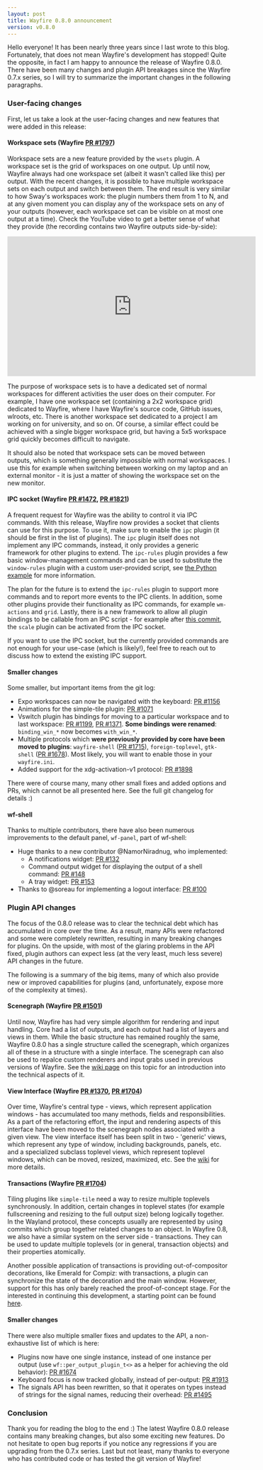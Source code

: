 ```yaml
---
layout: post
title: Wayfire 0.8.0 announcement
version: v0.8.0
---
```


Hello everyone! It has been nearly three years since I last wrote to this blog. Fortunately, that does not mean Wayfire's development has stopped! Quite the opposite, in fact I am happy to announce the release of Wayfire 0.8.0. There have been many changes and plugin API breakages since the Wayfire 0.7.x series, so I will try to summarize the important changes in the following paragraphs.


### User-facing changes

First, let us take a look at the user-facing changes and new features that were added in this release:

#### Workspace sets (Wayfire [PR #1797](https://github.com/WayfireWM/wayfire/pull/1797))

Workspace sets are a new feature provided by the `wsets` plugin. A workspace set is the grid of workspaces on one output. Up until now, Wayfire always had one workspace set (albeit it wasn't called like this) per output. With the recent changes, it is possible to have multiple workspace sets on each output and switch between them. The end result is very similar to how Sway's workspaces work: the plugin numbers them from 1 to N, and at any given moment you can display any of the workspace sets on any of your outputs (however, each workspace set can be visible on at most one output at a time). Check the YouTube video to get a better sense of what they provide (the recording contains two Wayfire outputs side-by-side):

<iframe width="560" height="315" src="https://www.youtube.com/embed/QhGqlLK8Elo?si=Kf7Z8Uv5SR7N4ujr" title="YouTube video player" frameborder="0" allow="accelerometer; autoplay; clipboard-write; encrypted-media; gyroscope; picture-in-picture; web-share" allowfullscreen></iframe>

The purpose of workspace sets is to have a dedicated set of normal workspaces for different activities the user does on their computer. For example, I have one workspace set (containing a 2x2 workspace grid) dedicated to Wayfire, where I have Wayfire's source code, GitHub issues, wlroots, etc. There is another workspace set dedicated to a project I am working on for university, and so on. Of course, a similar effect could be achieved with a single bigger workspace grid, but having a 5x5 workspace grid quickly becomes difficult to navigate.

It should also be noted that workspace sets can be moved between outputs, which is something generally impossible with normal workspaces. I use this for example when switching between working on my laptop and an external monitor - it is just a matter of showing the workspace set on the new monitor.

#### IPC socket (Wayfire [PR #1472](https://github.com/WayfireWM/wayfire/pull/1472), [PR #1821](https://github.com/WayfireWM/wayfire/pull/1821))

A frequent request for Wayfire was the ability to control it via IPC commands. With this release, Wayfire now provides a socket that clients can use for this purpose. To use it, make sure to enable the `ipc` plugin (it should be first in the list of plugins). The `ipc` plugin itself does not implement any IPC commands, instead, it only provides a generic framework for other plugins to extend. The `ipc-rules` plugin provides a few basic window-management commands and can be used to substitute the `window-rules` plugin with a custom user-provided script, see [the Python example](https://github.com/WayfireWM/wayfire/blob/master/ipc-scripts/ipc-rules-demo.py) for more information.

The plan for the future is to extend the `ipc-rules` plugin to support more commands and to report more events to the IPC clients. In addition, some other plugins provide their functionality as IPC commands, for example `wm-actions` and `grid`. Lastly, there is a new framework to allow all plugin bindings to be callable from an IPC script - for example after [this commit](https://github.com/WayfireWM/wayfire/pull/1864/commits/48c30481afe47c8235885d2a2c7378091e6293f2), the `scale` plugin can be activated from the IPC socket.

If you want to use the IPC socket, but the currently provided commands are not enough for your use-case (which is likely!), feel free to reach out to discuss how to extend the existing IPC support.

#### Smaller changes

Some smaller, but important items from the git log:

- Expo workspaces can now be navigated with the keyboard: [PR #1156](https://github.com/WayfireWM/wayfire/pull/1156)
- Animations for the simple-tile plugin: [PR #1071](https://github.com/WayfireWM/wayfire/pull/1071)
- Vswitch plugin has bindings for moving to a particular workspace and to last workspace: [PR #1199](https://github.com/WayfireWM/wayfire/pull/1199), [PR #1371](https://github.com/WayfireWM/wayfire/pull/1371). **Some bindings were renamed**: `binding_win_*` now becomes `with_win_*`.
- Multiple protocols which **were previously provided by core have been moved to plugins**: `wayfire-shell` ([PR #1715](https://github.com/WayfireWM/wayfire/pull/1715)), `foreign-toplevel`, `gtk-shell` ([PR #1678](https://github.com/WayfireWM/wayfire/pull/1678)). Most likely, you will want to enable those in your `wayfire.ini`.
- Added support for the xdg-activation-v1 protocol: [PR #1898](https://github.com/WayfireWM/wayfire/pull/1898)

There were of course many, many other small fixes and added options and PRs, which cannot be all presented here. See the full git changelog for details :)

#### wf-shell

Thanks to multiple contributors, there have also been numerous improvements to the default panel, `wf-panel`, part of wf-shell:

- Huge thanks to a new contributor @NamorNiradnug, who implemented:
   - A notifications widget: [PR #132](https://github.com/WayfireWM/wf-shell/pull/132)
   - Command output widget for displaying the output of a shell command: [PR #148](https://github.com/WayfireWM/wf-shell/pull/148)
   - A tray widget: [PR #153](https://github.com/WayfireWM/wf-shell/pull/153)
- Thanks to @soreau for implementing a logout interface: [PR #100](https://github.com/WayfireWM/wf-shell/pull/100)

### Plugin API changes

The focus of the 0.8.0 release was to clear the technical debt which has accumulated in core over the time. As a result, many APIs were refactored and some were completely rewritten, resulting in many breaking changes for plugins. On the upside, with most of the glaring problems in the API fixed, plugin authors can expect less (at the very least, much less severe) API changes in the future.

The following is a summary of the big items, many of which also provide new or improved capabilities for plugins (and, unfortunately, expose more of the complexity at times).

#### Scenegraph (Wayfire [PR #1501](https://github.com/WayfireWM/wayfire/pull/1501))

Until now, Wayfire has had very simple algorithm for rendering and input handling. Core had a list of outputs, and each output had a list of layers and views in them. While the basic structure has remained roughly the same, Wayfire 0.8.0 has a single structure called the scenegraph, which organizes all of these in a structure with a single interface. The scenegraph can also be used to repalce custom renderers and input grabs used in previous versions of Wayfire. See the [wiki page](https://github.com/WayfireWM/wayfire/wiki/Scenegraph) on this topic for an introduction into the technical aspects of it.

#### View Interface (Wayfire [PR #1370](https://github.com/WayfireWM/wayfire/pull/1370), [PR #1704](https://github.com/WayfireWM/wayfire/pull/1704))

Over time, Wayfire's central type - views, which represent application windows - has accumulated too many methods, fields and responsibilities. As a part of the refactoring effort, the input and rendering aspects of this interface have been moved to the scenegraph nodes associated with a given view. The view interface itself has been split in two - 'generic' views, which represent any type of window, including backgrounds, panels, etc. and a specialized subclass toplevel views, which represent toplevel windows, which can be moved, resized, maximized, etc. See the [wiki](https://github.com/WayfireWM/wayfire/wiki/Views,-Toplevels-and-Transactions#views) for more details.

#### Transactions (Wayfire [PR #1704](https://github.com/WayfireWM/wayfire/pull/1704))

Tiling plugins like `simple-tile` need a way to resize multiple toplevels synchronously. In addition, certain changes in toplevel states (for example fullscreening and resizing to the full output size) belong logically together. In the Wayland protocol, these concepts usually are represented by using commits which group together related changes to an object. In Wayfire 0.8, we also have a similar system on the server side - transactions. They can be used to update multiple toplevels (or in general, transaction objects) and their properties atomically.

Another possible application of transactions is providing out-of-compositor decorations, like Emerald for Compiz: with transactions, a plugin can synchronize the state of the decoration and the main window. However, support for this has only barely reached the proof-of-concept stage. For the interested in continuing this development, a starting point can be found [here](https://github.com/ammen99/wf-basic-deco).

#### Smaller changes

There were also multiple smaller fixes and updates to the API, a non-exhaustive list of which is here:

- Plugins now have one single instance, instead of one instance per output (use `wf::per_output_plugin_t<>` as a helper for achieving the old behavior): [PR #1674](https://github.com/WayfireWM/wayfire/pull/1674)
- Keyboard focus is now tracked globally, instead of per-output: [PR #1913](https://github.com/WayfireWM/wayfire/pull/1913)
- The signals API has been rewritten, so that it operates on types instead of strings for the signal names, reducing their overhead: [PR #1495](https://github.com/WayfireWM/wayfire/pull/1495)

### Conclusion

Thank you for reading the blog to the end :) The latest Wayfire 0.8.0 release contains many breaking changes, but also some exciting new features. Do not hesitate to open bug reports if you notice any regressions if you are upgrading from the 0.7.x series. Last but not least, many thanks to everyone who has contributed code or has tested the git version of Wayfire!
